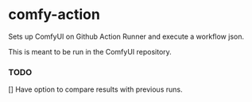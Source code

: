 # comfy-action

Sets up ComfyUI on Github Action Runner and execute a workflow json.

This is meant to be run in the ComfyUI repository.

### TODO

[] Have option to compare results with previous runs.

